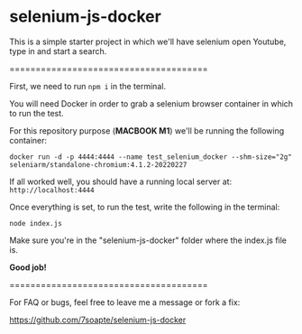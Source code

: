 # selenium-js-docker

This is a simple starter project in which we'll have selenium open Youtube, type in and start a search.

======================================

First, we need to run `npm i` in the terminal.

You will need Docker in order to grab a selenium browser container in which to run the test.

For this repository purpose (**MACBOOK M1**) we'll be running the following container:

`docker run -d -p 4444:4444 --name test_selenium_docker --shm-size="2g" seleniarm/standalone-chromium:4.1.2-20220227`

If all worked well, you should have a running local server at:
`http://localhost:4444`

Once everything is set, to run the test, write the following in the terminal:

`node index.js`

Make sure you're in the "selenium-js-docker" folder where the index.js file is.

**Good job!**

======================================

For FAQ or bugs, feel free to leave me a message or fork a fix:

https://github.com/7soapte/selenium-js-docker